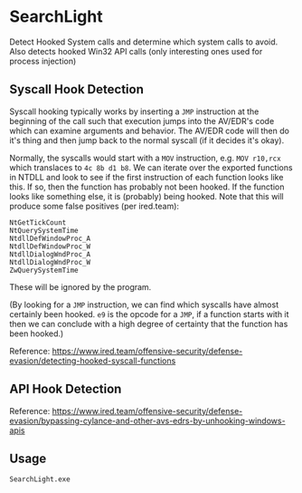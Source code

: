 # SearchLight
Detect Hooked System calls and determine which system calls to avoid. Also detects hooked Win32 API calls (only interesting ones used for process injection)

## Syscall Hook Detection
Syscall hooking typically works by inserting a `JMP` instruction at the beginning of the call such that execution jumps into the AV/EDR's code which can examine arguments and behavior. 
The AV/EDR code will then do it's thing and then jump back to the normal syscall (if it decides it's okay).

Normally, the syscalls would start with a `MOV` instruction, e.g. `MOV r10,rcx` which translaces to `4c 8b d1 b8`. We can iterate over the exported functions in NTDLL and look to see if the first 
instruction of each function looks like this. If so, then the function has probably not been hooked. If the function looks like something else, it is (probably) being hooked. Note that this will 
produce some false positives (per ired.team):

```
NtGetTickCount
NtQuerySystemTime
NtdllDefWindowProc_A
NtdllDefWindowProc_W
NtdllDialogWndProc_A
NtdllDialogWndProc_W
ZwQuerySystemTime
```

These will be ignored by the program.

(By looking for a `JMP` instruction, we can find which syscalls have almost certainly been hooked. `e9` is the opcode for a `JMP`, if a function starts with it then we can conclude with a high degree 
of certainty that the function has been hooked.)

Reference: https://www.ired.team/offensive-security/defense-evasion/detecting-hooked-syscall-functions

## API Hook Detection

Reference: https://www.ired.team/offensive-security/defense-evasion/bypassing-cylance-and-other-avs-edrs-by-unhooking-windows-apis

## Usage

```
SearchLight.exe
```